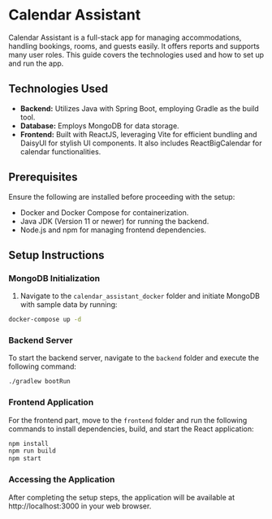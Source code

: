 # Calendar Assistant

Calendar Assistant is a full-stack app for managing accommodations, handling bookings, rooms, and guests easily. It offers reports and supports many user roles. This guide covers the technologies used and how to set up and run the app.

## Technologies Used

- **Backend:** Utilizes Java with Spring Boot, employing Gradle as the build tool.
- **Database:** Employs MongoDB for data storage.
- **Frontend:** Built with ReactJS, leveraging Vite for efficient bundling and DaisyUI for stylish UI components. It also includes ReactBigCalendar for calendar functionalities.

## Prerequisites

Ensure the following are installed before proceeding with the setup:
- Docker and Docker Compose for containerization.
- Java JDK (Version 11 or newer) for running the backend.
- Node.js and npm for managing frontend dependencies.

## Setup Instructions

### MongoDB Initialization

1. Navigate to the `calendar_assistant_docker` folder and initiate MongoDB with sample data by running:

```bash
docker-compose up -d
```
### Backend Server
To start the backend server, navigate to the `backend` folder and execute the following command:

```bash
./gradlew bootRun
```

### Frontend Application
For the frontend part, move to the `frontend` folder and run the following commands to install dependencies, build, and start the React application:

```bash
npm install
npm run build
npm start
```
### Accessing the Application
After completing the setup steps, the application will be available at http://localhost:3000 in your web browser.
